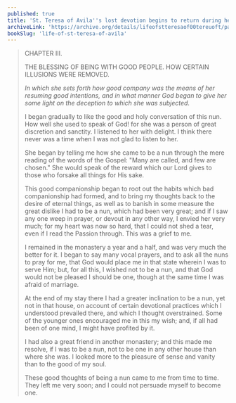 ```yaml
---
published: true
title: 'St. Teresa of Avila''s lost devotion begins to return during her stay in the monastery'
archiveLink: 'https://archive.org/details/lifeofstteresaof00tereuoft/page/12?view=theater'
bookSlug: 'life-of-st-teresa-of-avila'
---
```


> CHAPTER III.
>
> THE BLESSING OF BEING WITH GOOD PEOPLE. HOW CERTAIN ILLUSIONS WERE REMOVED.
>
> *In which she sets forth how good company was the means of her resuming good intentions, and in what manner God began to give her some light on the deception to which she was subjected.*
>
> I began gradually to like the good and holy conversation of this nun. How well she used to speak of God! for she was a person of great discretion and sanctity. I listened to her with delight. I think there never was a time when I was not glad to listen to her.
>
> She began by telling me how she came to be a nun through the mere reading of the words of the Gospel: "Many are called, and few are chosen." She would speak of the reward which our Lord gives to those who forsake all things for His sake.
>
> This good companionship began to root out the habits which bad companionship had formed, and to bring my thoughts back to the desire of eternal things, as well as to banish in some measure the great dislike I had to be a nun, which had been very great; and if I saw any one weep in prayer, or devout in any other way, I envied her very much; for my heart was now so hard, that I could not shed a tear, even if I read the Passion through. This was a grief to me.
>
> I remained in the monastery a year and a half, and was very much the better for it. I began to say many vocal prayers, and to ask all the nuns to pray for me, that God would place me in that state wherein I was to serve Him; but, for all this, I wished not to be a nun, and that God would not be pleased I should be one, though at the same time I was afraid of marriage.
>
> At the end of my stay there I had a greater inclination to be a nun, yet not in that house, on account of certain devotional practices which I understood prevailed there, and which I thought overstrained. Some of the younger ones encouraged me in this my wish; and, if all had been of one mind, I might have profited by it.
>
> I had also a great friend in another monastery; and this made me resolve, if I was to be a nun, not to be one in any other house than where she was. I looked more to the pleasure of sense and vanity than to the good of my soul.
>
> These good thoughts of being a nun came to me from time to time. They left me very soon; and I could not persuade myself to become one.
